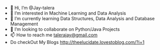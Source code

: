 - 👋 Hi, I’m @Jay-talera
- 👀 I’m interested in Machine Learning and Data Analysis
- 🌱 I’m currently learning Data Structures, Data Analysis and Database Management
- 💞️ I’m looking to collaborate on Python/Java Projects
- 📫 How to reach me talerajay@gmail.com
- Do checkOut My Blogs <a>http://theelucidate.lovestoblog.com/?i=1</a>

<!---
Jay-talera/Jay-talera is a ✨ special ✨ repository because its `README.md` (this file) appears on your GitHub profile.
You can click the Preview link to take a look at your changes.
--->
